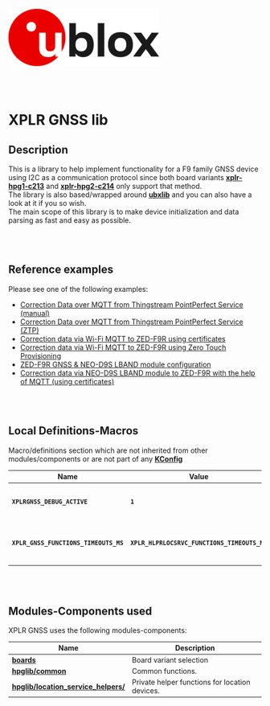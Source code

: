 ![u-blox](./../../../../../media/shared/logos/ublox_logo.jpg)

<br>
<br>

# XPLR GNSS lib

## Description
This is a library to help implement functionality for a F9 family GNSS device using I2C as a communication protocol since both board variants **[xplr-hpg1-c213](./../../../../boards/xplr-hpg1-c213/)** and **[xplr-hpg2-c214](./../../../../boards/xplr-hpg2-c214/)** only support that method.\
The library is also based/wrapped around **[ubxlib](https://github.com/u-blox/ubxlib)** and you can also have a look at it if you so wish.\
The main scope of this library is to make device initialization and data parsing as fast and easy as possible.

<br>
<br>

## Reference examples
Please see one of the following examples:
- [Correction Data over MQTT from Thingstream PointPerfect Service (manual)](../../../../../examples/cellular/02_hpg_cell_mqtt_correction_certs/)
- [Correction Data over MQTT from Thingstream PointPerfect Service (ZTP)](../../../../../examples/cellular/03_hpg_cell_mqtt_correction_ztp/)
- [Correction data via Wi-Fi MQTT to ZED-F9R using certificates](../../../../../examples/shortrange/03_hpg_wifi_mqtt_correction_certs/)
- [Correction data via Wi-Fi MQTT to ZED-F9R using Zero Touch Provisioning](../../../../../examples/shortrange/04_hpg_wifi_mqtt_correction_ztp/)
- [ZED-F9R GNSS & NEO-D9S LBAND module configuration](../../../../../examples/positioning/01_hpg_gnss_config/)
- [Correction data via NEO-D9S LBAND module to ZED-F9R with the help of MQTT (using certificates)](../../../../../examples/positioning/02_hpg_gnss_lband_correction/)

<br>
<br>

## Local Definitions-Macros
Macro/definitions section which are not inherited from other modules/components or are not part of any **[KConfig](./../../../../../docs/README_kconfig.md)**

Name | Value | Description
--- | --- | ---
**`XPLRGNSS_DEBUG_ACTIVE`** | **`1`** | Controls logging of debug info to console. Present in [xplr_hpglib_cfg](../../../xplr_hpglib_cfg.h).
**```XPLR_GNSS_FUNCTIONS_TIMEOUTS_MS```** | **```XPLR_HLPRLOCSRVC_FUNCTIONS_TIMEOUTS_MS```** | Timeout for blocking functions. Found in **[xplr_location_helpers.h](./../location_service_helpers/xplr_location_helpers.h)** You can replace this value freely.

<br>
<br>

## Modules-Components used
XPLR GNSS uses the following modules-components:

Name | Description 
--- | --- 
**[boards](./../../../../boards/)** | Board variant selection
**[hpglib/common](./../../common/)** | Common functions.
**[hpglib/location_service_helpers/](./../location_service_helpers/)** | Private helper functions for location devices.